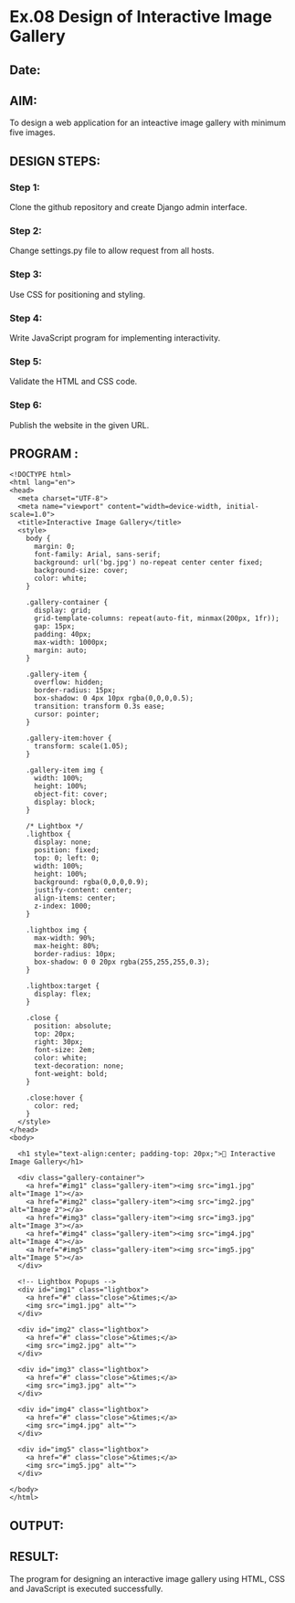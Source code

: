 # Ex.08 Design of Interactive Image Gallery
## Date:

## AIM:
To design a web application for an inteactive image gallery with minimum five images.

## DESIGN STEPS:

### Step 1:
Clone the github repository and create Django admin interface.

### Step 2:
Change settings.py file to allow request from all hosts.

### Step 3:
Use CSS for positioning and styling.

### Step 4:
Write JavaScript program for implementing interactivity.

### Step 5:
Validate the HTML and CSS code.

### Step 6:
Publish the website in the given URL.

## PROGRAM :
```
<!DOCTYPE html>
<html lang="en">
<head>
  <meta charset="UTF-8">
  <meta name="viewport" content="width=device-width, initial-scale=1.0">
  <title>Interactive Image Gallery</title>
  <style>
    body {
      margin: 0;
      font-family: Arial, sans-serif;
      background: url('bg.jpg') no-repeat center center fixed;
      background-size: cover;
      color: white;
    }

    .gallery-container {
      display: grid;
      grid-template-columns: repeat(auto-fit, minmax(200px, 1fr));
      gap: 15px;
      padding: 40px;
      max-width: 1000px;
      margin: auto;
    }

    .gallery-item {
      overflow: hidden;
      border-radius: 15px;
      box-shadow: 0 4px 10px rgba(0,0,0,0.5);
      transition: transform 0.3s ease;
      cursor: pointer;
    }

    .gallery-item:hover {
      transform: scale(1.05);
    }

    .gallery-item img {
      width: 100%;
      height: 100%;
      object-fit: cover;
      display: block;
    }

    /* Lightbox */
    .lightbox {
      display: none;
      position: fixed;
      top: 0; left: 0;
      width: 100%;
      height: 100%;
      background: rgba(0,0,0,0.9);
      justify-content: center;
      align-items: center;
      z-index: 1000;
    }

    .lightbox img {
      max-width: 90%;
      max-height: 80%;
      border-radius: 10px;
      box-shadow: 0 0 20px rgba(255,255,255,0.3);
    }

    .lightbox:target {
      display: flex;
    }

    .close {
      position: absolute;
      top: 20px;
      right: 30px;
      font-size: 2em;
      color: white;
      text-decoration: none;
      font-weight: bold;
    }

    .close:hover {
      color: red;
    }
  </style>
</head>
<body>

  <h1 style="text-align:center; padding-top: 20px;">📸 Interactive Image Gallery</h1>

  <div class="gallery-container">
    <a href="#img1" class="gallery-item"><img src="img1.jpg" alt="Image 1"></a>
    <a href="#img2" class="gallery-item"><img src="img2.jpg" alt="Image 2"></a>
    <a href="#img3" class="gallery-item"><img src="img3.jpg" alt="Image 3"></a>
    <a href="#img4" class="gallery-item"><img src="img4.jpg" alt="Image 4"></a>
    <a href="#img5" class="gallery-item"><img src="img5.jpg" alt="Image 5"></a>
  </div>

  <!-- Lightbox Popups -->
  <div id="img1" class="lightbox">
    <a href="#" class="close">&times;</a>
    <img src="img1.jpg" alt="">
  </div>

  <div id="img2" class="lightbox">
    <a href="#" class="close">&times;</a>
    <img src="img2.jpg" alt="">
  </div>

  <div id="img3" class="lightbox">
    <a href="#" class="close">&times;</a>
    <img src="img3.jpg" alt="">
  </div>

  <div id="img4" class="lightbox">
    <a href="#" class="close">&times;</a>
    <img src="img4.jpg" alt="">
  </div>

  <div id="img5" class="lightbox">
    <a href="#" class="close">&times;</a>
    <img src="img5.jpg" alt="">
  </div>

</body>
</html>
```
## OUTPUT:

## RESULT:
The program for designing an interactive image gallery using HTML, CSS and JavaScript is executed successfully.
